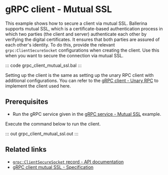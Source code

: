 # gRPC client - Mutual SSL

This example shows how to secure a client via mutual SSL. Ballerina supports mutual SSL, which is a certificate-based authentication process in which two parties (the client and server) authenticate each other by verifying the digital certificates. It ensures that both parties are assured of each other's identity. To do this, provide the relevant `grpc:ClientSecureSocket` configurations when creating the client. Use this when you want to secure the connection via mutual SSL.  

   ::: code grpc_client_mutual_ssl.bal :::

Setting up the client is the same as setting up the unary RPC client with additional configurations. You can refer to the [gRPC client - Unary RPC](/learn/by-example/grpc-client-unary/) to implement the client used here.

## Prerequisites
- Run the gRPC service given in the [gRPC service - Mutual SSL](/learn/by-example/grpc-service-mutual-ssl/) example.

Execute the command below to run the client.

   ::: out grpc_client_mutual_ssl.out :::

## Related links
- [`grpc:ClientSecureSocket` record - API documentation](https://lib.ballerina.io/ballerina/grpc/latest/records/ClientSecureSocket)
- [gRPC client mutual SSL - Specification](/spec/grpc/#52-ssltls-and-mutual-ssl)
